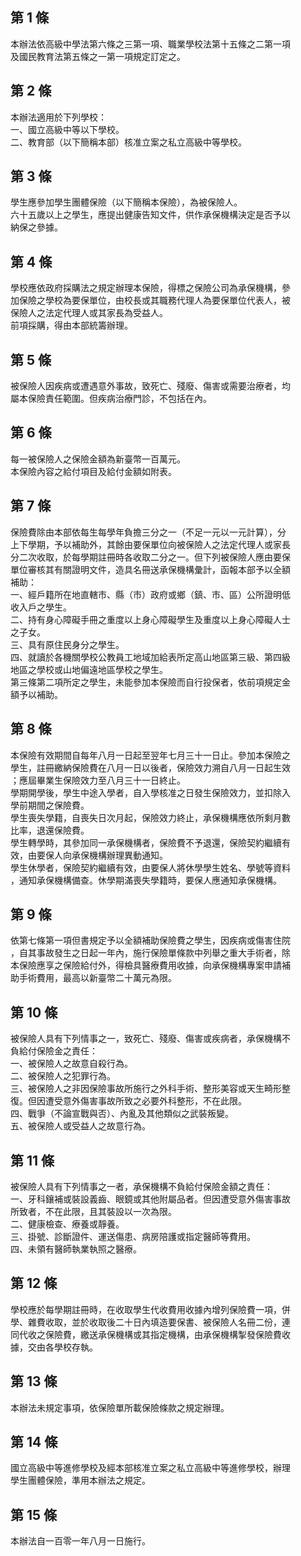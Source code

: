 第 1 條
-------
本辦法依高級中學法第六條之三第一項、職業學校法第十五條之二第一項  
及國民教育法第五條之一第一項規定訂定之。

第 2 條
-------
本辦法適用於下列學校：  
一、國立高級中等以下學校。  
二、教育部（以下簡稱本部）核准立案之私立高級中等學校。

第 3 條
-------
學生應參加學生團體保險（以下簡稱本保險），為被保險人。  
六十五歲以上之學生，應提出健康告知文件，供作承保機構決定是否予以  
納保之參據。

第 4 條
-------
學校應依政府採購法之規定辦理本保險，得標之保險公司為承保機構，參  
加保險之學校為要保單位，由校長或其職務代理人為要保單位代表人，被  
保險人之法定代理人或其家長為受益人。  
前項採購，得由本部統籌辦理。

第 5 條
-------
被保險人因疾病或遭遇意外事故，致死亡、殘廢、傷害或需要治療者，均  
屬本保險責任範圍。但疾病治療門診，不包括在內。

第 6 條
-------
每一被保險人之保險金額為新臺幣一百萬元。  
本保險內容之給付項目及給付金額如附表。

第 7 條
-------
保險費除由本部依每生每學年負擔三分之一（不足一元以一元計算），分  
上下學期，予以補助外，其餘由要保單位向被保險人之法定代理人或家長  
分二次收取，於每學期註冊時各收取二分之一。但下列被保險人應由要保  
單位審核其有關證明文件，造具名冊送承保機構彙計，函報本部予以全額  
補助：  
一、經戶籍所在地直轄市、縣（市）政府或鄉（鎮、市、區）公所證明低  
    收入戶之學生。  
二、持有身心障礙手冊之重度以上身心障礙學生及重度以上身心障礙人士  
    之子女。  
三、具有原住民身分之學生。  
四、就讀於各機關學校公教員工地域加給表所定高山地區第三級、第四級  
    地區之學校或山地偏遠地區學校之學生。  
第三條第二項所定之學生，未能參加本保險而自行投保者，依前項規定金  
額予以補助。

第 8 條
-------
本保險有效期間自每年八月一日起至翌年七月三十一日止。參加本保險之  
學生，註冊繳納保險費在八月一日以後者，保險效力溯自八月一日起生效  
；應屆畢業生保險效力至八月三十一日終止。  
學期開學後，學生中途入學者，自入學核准之日發生保險效力，並扣除入  
學前期間之保險費。  
學生喪失學籍，自喪失日次月起，保險效力終止，承保機構應依所剩月數  
比率，退還保險費。  
學生轉學時，其參加同一承保機構者，保險費不予退還，保險契約繼續有  
效，由要保人向承保機構辦理異動通知。  
學生休學者，保險契約繼續有效，由要保人將休學學生姓名、學號等資料  
，通知承保機構備查。休學期滿喪失學籍時，要保人應通知承保機構。

第 9 條
-------
依第七條第一項但書規定予以全額補助保險費之學生，因疾病或傷害住院  
，自其事故發生之日起一年內，施行保險單條款中列舉之重大手術者，除  
本保險應享之保險給付外，得檢具醫療費用收據，向承保機構專案申請補  
助手術費用，最高以新臺幣二十萬元為限。

第 10 條
--------
被保險人具有下列情事之一，致死亡、殘廢、傷害或疾病者，承保機構不  
負給付保險金之責任：  
一、被保險人之故意自殺行為。  
二、被保險人之犯罪行為。  
三、被保險人之非因保險事故所施行之外科手術、整形美容或天生畸形整  
    復。但因遭受意外傷害事故所致之必要外科整形，不在此限。  
四、戰爭（不論宣戰與否）、內亂及其他類似之武裝叛變。  
五、被保險人或受益人之故意行為。

第 11 條
--------
被保險人具有下列情事之一者，承保機構不負給付保險金額之責任：  
一、牙科鑲補或裝設義齒、眼鏡或其他附屬品者。但因遭受意外傷害事故  
    所致者，不在此限，且其裝設以一次為限。  
二、健康檢查、療養或靜養。  
三、掛號、診斷證件、運送傷患、病房陪護或指定醫師等費用。  
四、未領有醫師執業執照之醫療。

第 12 條
--------
學校應於每學期註冊時，在收取學生代收費用收據內增列保險費一項，併  
學、雜費收取，並於收取後二十日內填造要保書、被保險人名冊二份，連  
同代收之保險費，繳送承保機構或其指定機構，由承保機構掣發保險費收  
據，交由各學校存執。

第 13 條
--------
本辦法未規定事項，依保險單所載保險條款之規定辦理。

第 14 條
--------
國立高級中等進修學校及經本部核准立案之私立高級中等進修學校，辦理  
學生團體保險，準用本辦法之規定。

第 15 條
--------
本辦法自一百零一年八月一日施行。

